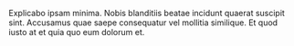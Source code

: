 Explicabo ipsam minima.
Nobis blanditiis beatae incidunt quaerat suscipit sint.
Accusamus quae saepe consequatur vel mollitia similique.
Et quod iusto at et quia quo eum dolorum et.